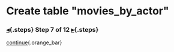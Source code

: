<div class="top">

# Create table "movies_by_actor"
### [◂](command:katapod.loadPage?step6){.steps} Step 7 of 12 [▸](command:katapod.loadPage?step8){.steps}
</div>



[continue](command:katapod.loadPage?step8){.orange_bar}
